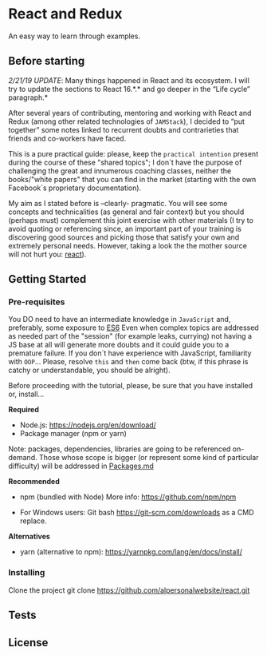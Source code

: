 # React and Redux

An easy way to learn through examples.

## Before starting

_2/21/19 UPDATE_: Many things happened in React and its ecosystem. I will try to update the sections to React 16.\*.\* and go deeper in the “Life cycle” paragraph.\*

After several years of contributing, mentoring and working with React and Redux (among other related technologies of `JAMStack`), I decided to “put together” some notes linked to recurrent doubts and contrarieties that friends and co-workers have faced.

This is a pure practical guide: please, keep the `practical intention` present during the course of these "shared topics"; I don´t have the purpose of challenging the great and innumerous coaching classes, neither the books/"white papers" that you can find in the market (starting with the own Facebook´s proprietary documentation).

My aim as I stated before is –clearly- pragmatic. You will see some concepts and technicalities (as general and fair context) but you should (perhaps must) complement this joint exercise with other materials (I try to avoid quoting or referencing since, an important part of your training is discovering good sources and picking those that satisfy your own and extremely personal needs.
However, taking a look the the mother source will not hurt you: [react](https://github.com/facebook/react)).

## Getting Started

### Pre-requisites

You DO need to have an intermediate knowledge in `JavaScript` and, preferably, some exposure to [ES6](http://es6-features.org)
Even when complex topics are addressed as needed part of the "session" (for example leaks, currying) not having a JS base at all will generate more doubts and it could guide you to a premature failure.
If you don´t have experience with JavaScript, familiarity with `OOP`... Please, resolve `this` and `then` come back (btw, if this phrase is catchy or understandable, you should be alright).

Before proceeding with the tutorial, please, be sure that you have installed or, install...

**Required**

* Node.js: https://nodejs.org/en/download/
* Package manager (npm or yarn)

Note: packages, dependencies, libraries are going to be referenced on-demand. Those whose scope is bigger (or represent some kind of particular difficulty) will be addressed in [Packages.md](Packages.md)

**Recommended**

* npm (bundled with Node)
  More info: https://github.com/npm/npm

* For Windows users: Git bash https://git-scm.com/downloads as a CMD replace.

**Alternatives**

* yarn (alternative to npm): https://yarnpkg.com/lang/en/docs/install/

### Installing

Clone the project
git clone https://github.com/alpersonalwebsite/react.git

## Tests

## License

